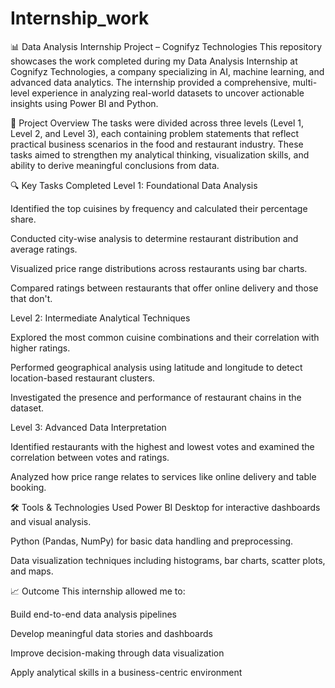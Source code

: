 # Internship_work
📊 Data Analysis Internship Project – Cognifyz Technologies
This repository showcases the work completed during my Data Analysis Internship at Cognifyz Technologies, a company specializing in AI, machine learning, and advanced data analytics. The internship provided a comprehensive, multi-level experience in analyzing real-world datasets to uncover actionable insights using Power BI and Python.

🧠 Project Overview
The tasks were divided across three levels (Level 1, Level 2, and Level 3), each containing problem statements that reflect practical business scenarios in the food and restaurant industry. These tasks aimed to strengthen my analytical thinking, visualization skills, and ability to derive meaningful conclusions from data.

🔍 Key Tasks Completed
Level 1: Foundational Data Analysis

Identified the top cuisines by frequency and calculated their percentage share.

Conducted city-wise analysis to determine restaurant distribution and average ratings.

Visualized price range distributions across restaurants using bar charts.

Compared ratings between restaurants that offer online delivery and those that don't.

Level 2: Intermediate Analytical Techniques

Explored the most common cuisine combinations and their correlation with higher ratings.

Performed geographical analysis using latitude and longitude to detect location-based restaurant clusters.

Investigated the presence and performance of restaurant chains in the dataset.

Level 3: Advanced Data Interpretation

Identified restaurants with the highest and lowest votes and examined the correlation between votes and ratings.

Analyzed how price range relates to services like online delivery and table booking.

🛠 Tools & Technologies Used
Power BI Desktop for interactive dashboards and visual analysis.

Python (Pandas, NumPy) for basic data handling and preprocessing.

Data visualization techniques including histograms, bar charts, scatter plots, and maps.

📈 Outcome
This internship allowed me to:

Build end-to-end data analysis pipelines

Develop meaningful data stories and dashboards

Improve decision-making through data visualization

Apply analytical skills in a business-centric environment

